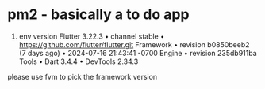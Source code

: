# pm2 - basically a to do app
1. env version
Flutter 3.22.3 • channel stable • https://github.com/flutter/flutter.git
Framework • revision b0850beeb2 (7 days ago) • 2024-07-16 21:43:41 -0700
Engine • revision 235db911ba
Tools • Dart 3.4.4 • DevTools 2.34.3

please use fvm to pick the framework version